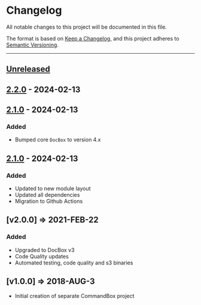 # Changelog

All notable changes to this project will be documented in this file.

The format is based on [Keep a Changelog](https://keepachangelog.com/en/1.0.0/),
and this project adheres to [Semantic Versioning](https://semver.org/spec/v2.0.0.html).

* * *

## [Unreleased]

## [2.2.0] - 2024-02-13

## [2.1.0] - 2024-02-13

### Added

- Bumped core `DocBox` to version 4.x

## [2.1.0] - 2024-02-13

### Added

- Updated to new module layout
- Updated all dependencies
- Migration to Github Actions

## [v2.0.0] => 2021-FEB-22

### Added

- Upgraded to DocBox v3
- Code Quality updates
- Automated testing, code quality and s3 binaries

## [v1.0.0] => 2018-AUG-3

- Initial creation of separate CommandBox project

[Unreleased]: https://github.com/Ortus-Solutions/commandbox-docbox/compare/v2.2.0...HEAD

[2.2.0]: https://github.com/Ortus-Solutions/commandbox-docbox/compare/v2.1.0...v2.2.0

[2.1.0]: https://github.com/Ortus-Solutions/commandbox-docbox/compare/59900a295f22f08394115666b0ef8634b3c83abf...v2.1.0
